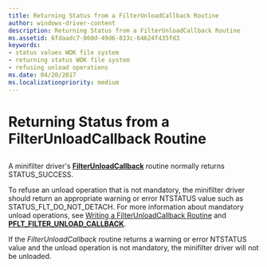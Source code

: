 ```yaml
---
title: Returning Status from a FilterUnloadCallback Routine
author: windows-driver-content
description: Returning Status from a FilterUnloadCallback Routine
ms.assetid: 6fdaadc7-860d-49d6-833c-64624f435fd3
keywords:
- status values WDK file system
- returning status WDK file system
- refusing unload operations
ms.date: 04/20/2017
ms.localizationpriority: medium
---
```


# Returning Status from a FilterUnloadCallback Routine


## <span id="ddk_returning_status_from_a_filterunloadcallback_routine_if"></span><span id="DDK_RETURNING_STATUS_FROM_A_FILTERUNLOADCALLBACK_ROUTINE_IF"></span>


A minifilter driver's [**FilterUnloadCallback**](https://msdn.microsoft.com/library/windows/hardware/ff551085) routine normally returns STATUS\_SUCCESS.

To refuse an unload operation that is not mandatory, the minifilter driver should return an appropriate warning or error NTSTATUS value such as STATUS\_FLT\_DO\_NOT\_DETACH. For more information about mandatory unload operations, see [Writing a FilterUnloadCallback Routine](writing-a-filterunloadcallback-routine.md) and [**PFLT\_FILTER\_UNLOAD\_CALLBACK**](https://msdn.microsoft.com/library/windows/hardware/ff551085).

If the *FilterUnloadCallback* routine returns a warning or error NTSTATUS value and the unload operation is not mandatory, the minifilter driver will not be unloaded.

 

 





